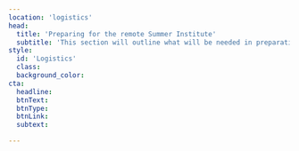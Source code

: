 ```yaml
---
location: 'logistics'
head:
  title: 'Preparing for the remote Summer Institute'
  subtitle: 'This section will outline what will be needed in preparation for attending the Summer Institute remotely'
style:
  id: 'Logistics'
  class:
  background_color:  
cta:
  headline:
  btnText:
  btnType:
  btnLink:
  subtext:

---
```

